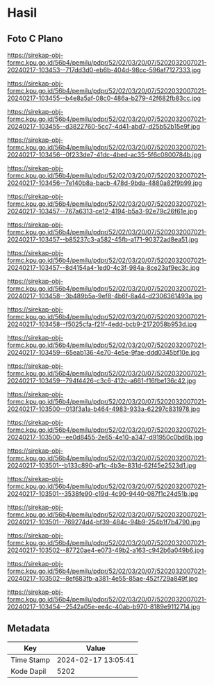 # Hasil

## Foto C Plano

https://sirekap-obj-formc.kpu.go.id/56b4/pemilu/pdpr/52/02/03/20/07/5202032007021-20240217-103453--717dd3d0-eb6b-404d-98cc-596af7127333.jpg

https://sirekap-obj-formc.kpu.go.id/56b4/pemilu/pdpr/52/02/03/20/07/5202032007021-20240217-103455--b4e8a5af-08c0-486a-b279-42f682fb83cc.jpg

https://sirekap-obj-formc.kpu.go.id/56b4/pemilu/pdpr/52/02/03/20/07/5202032007021-20240217-103455--d3822760-5cc7-4d41-abd7-d25b52b15e9f.jpg

https://sirekap-obj-formc.kpu.go.id/56b4/pemilu/pdpr/52/02/03/20/07/5202032007021-20240217-103456--0f233de7-41dc-4bed-ac35-5f6c0800784b.jpg

https://sirekap-obj-formc.kpu.go.id/56b4/pemilu/pdpr/52/02/03/20/07/5202032007021-20240217-103456--7e140b8a-bacb-478d-9bda-4880a82f9b99.jpg

https://sirekap-obj-formc.kpu.go.id/56b4/pemilu/pdpr/52/02/03/20/07/5202032007021-20240217-103457--767a6313-ce12-4194-b5a3-92e79c26f61e.jpg

https://sirekap-obj-formc.kpu.go.id/56b4/pemilu/pdpr/52/02/03/20/07/5202032007021-20240217-103457--b85237c3-a582-45fb-a171-90372ad8ea51.jpg

https://sirekap-obj-formc.kpu.go.id/56b4/pemilu/pdpr/52/02/03/20/07/5202032007021-20240217-103457--8d4154a4-1ed0-4c3f-984a-8ce23af9ec3c.jpg

https://sirekap-obj-formc.kpu.go.id/56b4/pemilu/pdpr/52/02/03/20/07/5202032007021-20240217-103458--3b489b5a-9ef8-4b6f-8a44-d2306361493a.jpg

https://sirekap-obj-formc.kpu.go.id/56b4/pemilu/pdpr/52/02/03/20/07/5202032007021-20240217-103458--f5025cfa-f21f-4edd-bcb9-2172058b953d.jpg

https://sirekap-obj-formc.kpu.go.id/56b4/pemilu/pdpr/52/02/03/20/07/5202032007021-20240217-103459--65eab136-4e70-4e5e-9fae-ddd0345bf10e.jpg

https://sirekap-obj-formc.kpu.go.id/56b4/pemilu/pdpr/52/02/03/20/07/5202032007021-20240217-103459--794f4426-c3c6-412c-a661-f16fbe136c42.jpg

https://sirekap-obj-formc.kpu.go.id/56b4/pemilu/pdpr/52/02/03/20/07/5202032007021-20240217-103500--013f3a1a-b464-4983-933a-62297c831978.jpg

https://sirekap-obj-formc.kpu.go.id/56b4/pemilu/pdpr/52/02/03/20/07/5202032007021-20240217-103500--ee0d8455-2e65-4e10-a347-d91950c0bd6b.jpg

https://sirekap-obj-formc.kpu.go.id/56b4/pemilu/pdpr/52/02/03/20/07/5202032007021-20240217-103501--b133c890-af1c-4b3e-831d-62f45e2523d1.jpg

https://sirekap-obj-formc.kpu.go.id/56b4/pemilu/pdpr/52/02/03/20/07/5202032007021-20240217-103501--3538fe90-c19d-4c90-9440-087f1c24d51b.jpg

https://sirekap-obj-formc.kpu.go.id/56b4/pemilu/pdpr/52/02/03/20/07/5202032007021-20240217-103501--769274d4-bf39-484c-94b9-254b1f7b4790.jpg

https://sirekap-obj-formc.kpu.go.id/56b4/pemilu/pdpr/52/02/03/20/07/5202032007021-20240217-103502--87720ae4-e073-49b2-a163-c942b6a049b6.jpg

https://sirekap-obj-formc.kpu.go.id/56b4/pemilu/pdpr/52/02/03/20/07/5202032007021-20240217-103502--8ef683fb-a381-4e55-85ae-452f729a849f.jpg

https://sirekap-obj-formc.kpu.go.id/56b4/pemilu/pdpr/52/02/03/20/07/5202032007021-20240217-103454--2542a05e-ee4c-40ab-b970-8189e9112714.jpg


## Metadata

| Key        | Value               |
| ---------- | ------------------- |
| Time Stamp | 2024-02-17 13:05:41 |
| Kode Dapil | 5202                |




